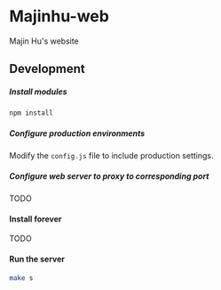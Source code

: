 # Majinhu-web

Majin Hu's website

## Development
##### Install modules
```bash
npm install
```

##### Configure production environments
Modify the `config.js` file to include production settings.

##### Configure web server to proxy to corresponding port
TODO

#### Install forever
TODO

#### Run the server
```bash
make s
```
